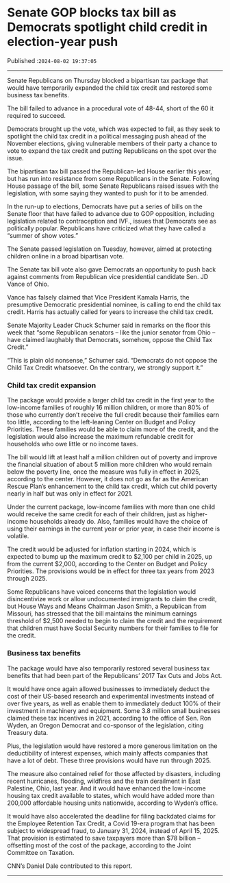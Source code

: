 # Senate GOP blocks tax bill as Democrats spotlight child credit in election-year push

Published :`2024-08-02 19:37:05`

---

Senate Republicans on Thursday blocked a bipartisan tax package that would have temporarily expanded the child tax credit and restored some business tax benefits.

The bill failed to advance in a procedural vote of 48-44, short of the 60 it required to succeed.

Democrats brought up the vote, which was expected to fail, as they seek to spotlight the child tax credit in a political messaging push ahead of the November elections, giving vulnerable members of their party a chance to vote to expand the tax credit and putting Republicans on the spot over the issue.

The bipartisan tax bill passed the Republican-led House earlier this year, but has run into resistance from some Republicans in the Senate. Following House passage of the bill, some Senate Republicans raised issues with the legislation, with some saying they wanted to push for it to be amended.

In the run-up to elections, Democrats have put a series of bills on the Senate floor that have failed to advance due to GOP opposition, including legislation related to contraception and IVF., issues that Democrats see as politically popular. Republicans have criticized what they have called a “summer of show votes.”

The Senate passed legislation on Tuesday, however, aimed at protecting children online in a broad bipartisan vote.

The Senate tax bill vote also gave Democrats an opportunity to push back against comments from Republican vice presidential candidate Sen. JD Vance of Ohio.

Vance has falsely claimed that Vice President Kamala Harris, the presumptive Democratic presidential nominee, is calling to end the child tax credit. Harris has actually called for years to increase the child tax credit.

Senate Majority Leader Chuck Schumer said in remarks on the floor this week that “some Republican senators – like the junior senator from Ohio – have claimed laughably that Democrats, somehow, oppose the Child Tax Credit.”

“This is plain old nonsense,” Schumer said. “Democrats do not oppose the Child Tax Credit whatsoever. On the contrary, we strongly support it.”

### Child tax credit expansion

The package would provide a larger child tax credit in the first year to the low-income families of roughly 16 million children, or more than 80% of those who currently don’t receive the full credit because their families earn too little, according to the left-leaning Center on Budget and Policy Priorities. These families would be able to claim more of the credit, and the legislation would also increase the maximum refundable credit for households who owe little or no income taxes.

The bill would lift at least half a million children out of poverty and improve the financial situation of about 5 million more children who would remain below the poverty line, once the measure was fully in effect in 2025, according to the center. However, it does not go as far as the American Rescue Plan’s enhancement to the child tax credit, which cut child poverty nearly in half but was only in effect for 2021.

Under the current package, low-income families with more than one child would receive the same credit for each of their children, just as higher-income households already do. Also, families would have the choice of using their earnings in the current year or prior year, in case their income is volatile.

The credit would be adjusted for inflation starting in 2024, which is expected to bump up the maximum credit to $2,100 per child in 2025, up from the current $2,000, according to the Center on Budget and Policy Priorities. The provisions would be in effect for three tax years from 2023 through 2025.

Some Republicans have voiced concerns that the legislation would disincentivize work or allow undocumented immigrants to claim the credit, but House Ways and Means Chairman Jason Smith, a Republican from Missouri, has stressed that the bill maintains the minimum earnings threshold of $2,500 needed to begin to claim the credit and the requirement that children must have Social Security numbers for their families to file for the credit.

### Business tax benefits

The package would have also temporarily restored several business tax benefits that had been part of the Republicans’ 2017 Tax Cuts and Jobs Act.

It would have once again allowed businesses to immediately deduct the cost of their US-based research and experimental investments instead of over five years, as well as enable them to immediately deduct 100% of their investment in machinery and equipment. Some 3.8 million small businesses claimed these tax incentives in 2021, according to the office of Sen. Ron Wyden, an Oregon Democrat and co-sponsor of the legislation, citing Treasury data.

Plus, the legislation would have restored a more generous limitation on the deductibility of interest expenses, which mainly affects companies that have a lot of debt. These three provisions would have run through 2025.

The measure also contained relief for those affected by disasters, including recent hurricanes, flooding, wildfires and the train derailment in East Palestine, Ohio, last year. And it would have enhanced the low-income housing tax credit available to states, which would have added more than 200,000 affordable housing units nationwide, according to Wyden’s office.

It would have also accelerated the deadline for filing backdated claims for the Employee Retention Tax Credit, a Covid 19-era program that has been subject to widespread fraud, to January 31, 2024, instead of April 15, 2025. That provision is estimated to save taxpayers more than $78 billion – offsetting most of the cost of the package, according to the Joint Committee on Taxation.

CNN’s Daniel Dale contributed to this report.

---

